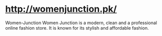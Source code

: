 # http://womenjunction.pk/

Women-Junction
Women Junction is a modern, clean and a professional online fashion store. It is known for its stylish and affordable fashion.
